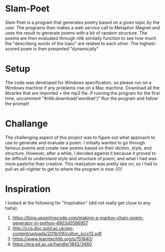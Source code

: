 # Slam-Poet
Slam Poet is a program that generates poetry based on a given topic by the user. The programs then makes a web service call to Metaphor Magnet and uses the result to generate poems with a bit of random structure. The poems are then evaluated through nltk similaity function to see how much the "describing words of the topic" are related to each other. The highest-scored poem is then presented "dynamically"
# Setup
The code was developed for Windows specification, so please run on a Windows machine if any problems rise on a Mac machine.
Download all the libraries that are imported + the mp3 file.
If running the program for the first time, uncomment "#nltk.download('wordnet')"
Run the program and follow the prompt!
# Challange
The challenging aspect of this project was to figure out what approach to use to generate and evaluate a poem. I initially wanted to go through famous poems and create new poems based on their diction, style, and structure. However, after a while, I decided against it because it proved to be difficult to understand style and structure of poem, and what I had was more pastiche than creative. This realization was pretty late on, so I had to pull an all-nighter to get to where the program is now :)))!
# Inspiration
I looked at the following for "Inspiration" (did not really get close to any haha):
1. https://blog.upperlinecode.com/making-a-markov-chain-poem-generator-in-python-4903d0586957
2. http://ccg.doc.gold.ac.uk/wp-content/uploads/2016/09/colton_iccc12.pdf
3. https://www.learntechlib.org/p/151840/
4. https://era.ed.ac.uk/handle/1842/3460
